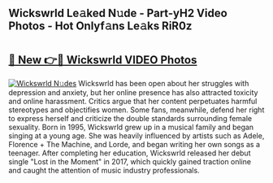 ## Wickswrld Le𝚊ked N𝚞de - Part-yH2 Video Photos - Hot Onlyf𝚊ns Le𝚊ks RiR0z

# <h2><a href="http://ab39321.deff.icu/?id=Wickswrld">🔗 New 👉🔴 Wickswrld VIDEO Photos</a></h2>

[![Wickswrld N𝚞des](https://i.imgur.com/rIISA9y.gif)](http://ab39321.deff.icu/?id=Wickswrld)
Wickswrld has been open about her struggles with depression and anxiety, but her online presence has also attracted toxicity and online harassment. Critics argue that her content perpetuates harmful stereotypes and objectifies women. Some fans, meanwhile, defend her right to express herself and criticize the double standards surrounding female sexuality. Born in 1995, Wickswrld grew up in a musical family and began singing at a young age. She was heavily influenced by artists such as Adele, Florence + The Machine, and Lorde, and began writing her own songs as a teenager. After completing her education, Wickswrld released her debut single "Lost in the Moment" in 2017, which quickly gained traction online and caught the attention of music industry professionals.
